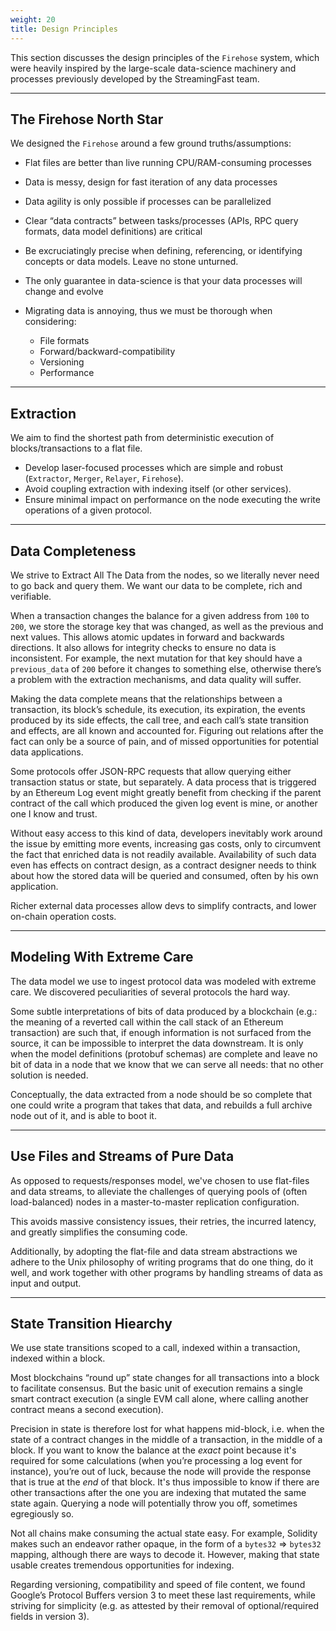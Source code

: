 ```yaml
---
weight: 20
title: Design Principles
---
```


This section discusses the design principles of the `Firehose` system, which were heavily inspired by the large-scale
data-science machinery and processes previously developed by the StreamingFast team.

---

## The Firehose North Star

We designed the `Firehose` around a few ground truths/assumptions:

- Flat files are better than live running CPU/RAM-consuming processes
- Data is messy, design for fast iteration of any data processes
- Data agility is only possible if processes can be parallelized
- Clear “data contracts” between tasks/processes (APIs, RPC query formats, data model definitions) are critical
- Be excruciatingly precise when defining, referencing, or identifying concepts or data models. Leave no stone unturned.
- The only guarantee in data-science is that your data processes will change and evolve
- Migrating data is annoying, thus we must be thorough when considering:

    - File formats
    - Forward/backward-compatibility
    - Versioning
    - Performance

---

## Extraction

We aim to find the shortest path from deterministic execution of blocks/transactions to a flat file.

- Develop laser-focused processes which are simple and robust (`Extractor`, `Merger`, `Relayer`, `Firehose`).
- Avoid coupling extraction with indexing itself (or other services).
- Ensure minimal impact on performance on the node executing the write operations of a given protocol.

---

## Data Completeness

We strive to Extract All The Data from the nodes, so we literally never need to go back and query them.
We want our data to be complete, rich and verifiable.

When a transaction changes the balance for a given address from `100` to `200`, we store the storage key that was
changed, as well as the previous and next values. This allows atomic updates in forward and backwards directions.
It also allows for integrity checks to ensure no data is inconsistent. For example, the next mutation for that key
should have a `previous_data` of `200` before it changes to something else, otherwise there’s a problem with
the extraction mechanisms, and data quality will suffer.

Making the data complete means that the relationships between a transaction, its block’s schedule, its execution,
its expiration, the events produced by its side effects, the call tree, and each call’s state transition and effects,
are all known and accounted for. Figuring out relations after the fact can only be a source of pain, and of missed
opportunities for potential data applications.

Some protocols offer JSON-RPC requests that allow querying either transaction status or state, but separately.
A data process that is triggered by an Ethereum Log event might greatly benefit from checking if the parent contract
of the call which produced the given log event is mine, or another one I know and trust.

Without easy access to this kind of data, developers inevitably work around the issue by emitting more events,
increasing gas costs, only to circumvent the fact that enriched data is not readily available. Availability of such data
even has effects on contract design, as a contract designer needs to think about how the stored data will be
queried and consumed, often by his own application.

Richer external data processes allow devs to simplify contracts, and lower on-chain operation costs.

---

## Modeling With Extreme Care

The data model we use to ingest protocol data was modeled with extreme care. We discovered peculiarities of
several protocols the hard way.

Some subtle interpretations of bits of data produced by a blockchain (e.g.: the meaning of a reverted call within the
call stack of an Ethereum transaction) are such that, if enough information is not surfaced from the source,
it can be impossible to interpret the data downstream. It is only when the model definitions (protobuf schemas)
are complete and leave no bit of data in a node that we know that we can serve all needs: that no other solution is needed.

Conceptually, the data extracted from a node should be so complete that one could write a program that takes
that data, and rebuilds a full archive node out of it, and is able to boot it.

---

## Use Files and Streams of Pure Data

As opposed to requests/responses model, we've chosen to use flat-files and data streams, to alleviate the challenges
of querying pools of (often load-balanced) nodes in a master-to-master replication configuration.

This avoids massive consistency issues, their retries, the incurred latency, and greatly simplifies the consuming code.

Additionally, by adopting the flat-file and data stream abstractions we adhere to the Unix philosophy of
writing programs that do one thing, do it well, and work together with other programs by handling streams of
data as input and output.

---

## State Transition Hiearchy

We use state transitions scoped to a call, indexed within a transaction, indexed within a block.

Most blockchains “round up” state changes for all transactions into a block to facilitate consensus.
But the basic unit of execution remains a single smart contract execution
(a single EVM call alone, where calling another contract means a second execution).

Precision in state is therefore lost for what happens mid-block, i.e. when the state of a contract changes in the
middle of a transaction, in the middle of a block. If you want to know the balance at the *exact* point because
it's required for some calculations (when you’re processing a log event for instance), you’re out of luck, because the
node will provide the response that is true at the *end* of that block. It's thus impossible to know if there are
other transactions after the one you are indexing that mutated the same state again. Querying a node will potentially
throw you off, sometimes egregiously so.

Not all chains make consuming the actual state easy. For example, Solidity makes such an endeavor rather opaque,
in the form of a `bytes32` => `bytes32` mapping, although there are ways to decode it. However, making that state
usable creates tremendous opportunities for indexing.

Regarding versioning, compatibility and speed of file content, we found Google’s Protocol Buffers version 3
to meet these last requirements, while striving for simplicity (e.g. as attested by their removal of optional/required
fields in version 3).
